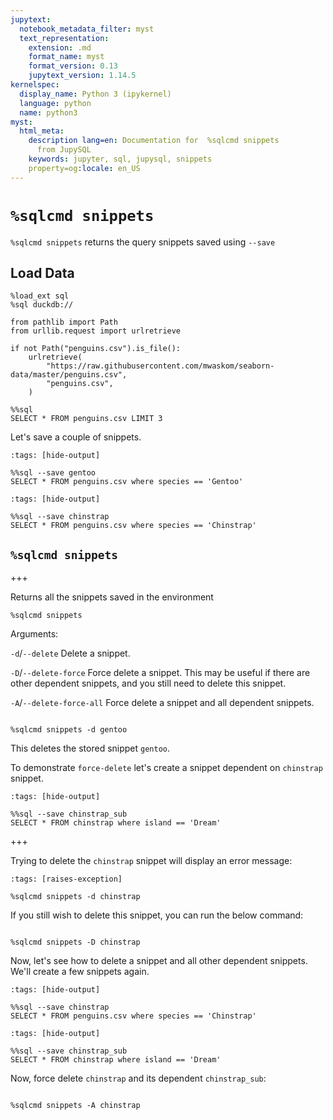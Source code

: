 ```yaml
---
jupytext:
  notebook_metadata_filter: myst
  text_representation:
    extension: .md
    format_name: myst
    format_version: 0.13
    jupytext_version: 1.14.5
kernelspec:
  display_name: Python 3 (ipykernel)
  language: python
  name: python3
myst:
  html_meta:
    description lang=en: Documentation for  %sqlcmd snippets
      from JupySQL
    keywords: jupyter, sql, jupysql, snippets
    property=og:locale: en_US
---
```


# `%sqlcmd snippets`

`%sqlcmd snippets` returns the query snippets saved using `--save`

## Load Data

```{code-cell} ipython3
%load_ext sql
%sql duckdb://
```

```{code-cell} ipython3
from pathlib import Path
from urllib.request import urlretrieve

if not Path("penguins.csv").is_file():
    urlretrieve(
        "https://raw.githubusercontent.com/mwaskom/seaborn-data/master/penguins.csv",
        "penguins.csv",
    )
```

```{code-cell} ipython3
%%sql
SELECT * FROM penguins.csv LIMIT 3
```

Let's save a couple of snippets.

```{code-cell} ipython3
:tags: [hide-output]

%%sql --save gentoo
SELECT * FROM penguins.csv where species == 'Gentoo'
```

```{code-cell} ipython3
:tags: [hide-output]

%%sql --save chinstrap
SELECT * FROM penguins.csv where species == 'Chinstrap'
```

## `%sqlcmd snippets`

+++

Returns all the snippets saved in the environment

```{code-cell} ipython3
%sqlcmd snippets
```

Arguments:

`-d`/`--delete` Delete a snippet.

`-D`/`--delete-force` Force delete a snippet. This may be useful if there are other dependent snippets, and you still need to delete this snippet.

`-A`/`--delete-force-all` Force delete a snippet and all dependent snippets.

```{code-cell} ipython3

%sqlcmd snippets -d gentoo
```

This deletes the stored snippet `gentoo`.

To demonstrate `force-delete` let's create a snippet dependent on `chinstrap` snippet.

```{code-cell} ipython3
:tags: [hide-output]

%%sql --save chinstrap_sub
SELECT * FROM chinstrap where island == 'Dream'
```
+++

Trying to delete the `chinstrap` snippet will display an error message:

```{code-cell} ipython3
:tags: [raises-exception]

%sqlcmd snippets -d chinstrap
```

If you still wish to delete this snippet, you can run the below command:

```{code-cell} ipython3

%sqlcmd snippets -D chinstrap
```

Now, let's see how to delete a snippet and all other dependent snippets. We'll create a few snippets again.

```{code-cell} ipython3
:tags: [hide-output]

%%sql --save chinstrap
SELECT * FROM penguins.csv where species == 'Chinstrap'
```

```{code-cell} ipython3
:tags: [hide-output]

%%sql --save chinstrap_sub
SELECT * FROM chinstrap where island == 'Dream'
```

Now, force delete `chinstrap` and its dependent `chinstrap_sub`:

```{code-cell} ipython3

%sqlcmd snippets -A chinstrap
```
